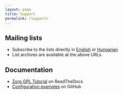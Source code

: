 ```yaml
---
layout: page
title: Support
permalink: /support/
---
```


Mailing lists
-------------

-   Subscribe to the lists directly in
    [English](https://lists.balabit.hu/mailman/listinfo/zorp) or
    [Hungarian](https://lists.balabit.hu/mailman/listinfo/zorp)
-   List archives are available at the above URLs

Documentation
-------------

-   [Zorp GPL Tutorial](http://zorp-gpl-tutorial.readthedocs.org) on
    ReadTheDocs
-   [Configuration
    examples](http://github.com/balasys/zorp-examples) on GitHub
